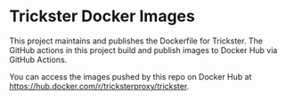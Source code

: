 # Trickster Docker Images

This project maintains and publishes the Dockerfile for Trickster. The GitHub actions in this project build and publish images to Docker Hub via GitHub Actions.

You can access the images pushed by this repo on Docker Hub at <https://hub.docker.com/r/tricksterproxy/trickster>.
